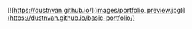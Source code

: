 [![https://dustnvan.github.io/](images/portfolio_preview.jpg)](https://dustnvan.github.io/basic-portfolio/)
